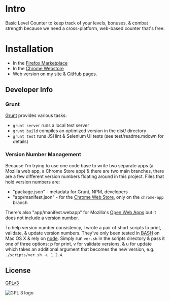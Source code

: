# Intro

Basic Level Counter to keep track of your levels, bonuses, & combat strength because we need a cross-platform, web-based counter that's free.

# Installation

- In the [Firefox Marketplace](https://marketplace.firefox.com/app/level-counter/)
- In the [Chrome Webstore](https://chrome.google.com/webstore/detail/level-counter/omechdmoagbfojanbihfodbcnckcjmkg)
- Web version [on my site](http://phette.net/level-counter/) & [GitHub pages](//phette23.github.io/Level-Counter/).

## Developer Info

### Grunt

[Grunt](http://gruntjs.com/) provides various tasks:

- `grunt server` runs a local test server
- `grunt build` compiles an optimized version in the dist/ directory
- `grunt test` runs JSHint & Selenium UI tests (see test/readme.mdown for details)

### Version Number Management

Because I'm trying to use one code base to write two separate apps (a Mozilla web app, a Chrome Store app) & there are two main branches, there are a few different version numbers floating around in this project. Files that hold version numbers are:

- "package.json" - metadata for Grunt, NPM, developers
- "app/manifest.json" - for the [Chrome Web Store](https://developer.chrome.com/apps/manifest.html), only on the `chrome-app` branch

There's also "app/manifest.webapp" for Mozilla's [Open Web Apps](https://developer.mozilla.org/en-US/docs/Apps/Manifest) but it does not include a version number.

To help version number consistency, I wrote a pair of short scripts to print, validate, & update version numbers. They've only been tested in <abbr title="Bourne Again Shell">BASH</abbr> on Mac OS X & rely on [node](nodejs.org). Simply run `ver.sh` in the scripts directory & pass it one of three options: p for print, v for validate versions, & u for update which takes an additional argument that becomes the new version, e.g. `./scripts/ver.sh -u 1.2.4`.

## License

[GPLv3](https://www.gnu.org/licenses/gpl-3.0.html)

![GPL 3 logo](https://www.gnu.org/graphics/gplv3-127x51.png "GPLv3")
